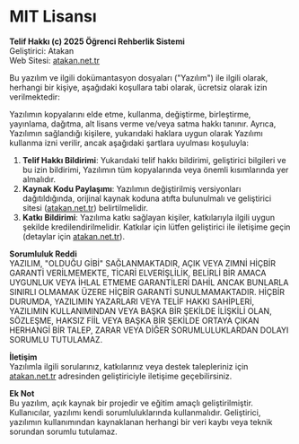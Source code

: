 # MIT Lisansı

**Telif Hakkı (c) 2025 Öğrenci Rehberlik Sistemi**  
Geliştirici: Atakan  
Web Sitesi: [atakan.net.tr](https://atakan.net.tr)

Bu yazılım ve ilgili dokümantasyon dosyaları ("Yazılım") ile ilgili olarak, herhangi bir kişiye, aşağıdaki koşullara tabi olarak, ücretsiz olarak izin verilmektedir:

Yazılımın kopyalarını elde etme, kullanma, değiştirme, birleştirme, yayınlama, dağıtma, alt lisans verme ve/veya satma hakkı tanınır. Ayrıca, Yazılımın sağlandığı kişilere, yukarıdaki haklara uygun olarak Yazılımı kullanma izni verilir, ancak aşağıdaki şartlara uyulması koşuluyla:

1. **Telif Hakkı Bildirimi**: Yukarıdaki telif hakkı bildirimi, geliştirici bilgileri ve bu izin bildirimi, Yazılımın tüm kopyalarında veya önemli kısımlarında yer almalıdır.
2. **Kaynak Kodu Paylaşımı**: Yazılımın değiştirilmiş versiyonları dağıtıldığında, orijinal kaynak koduna atıfta bulunulmalı ve geliştirici sitesi ([atakan.net.tr](https://atakan.net.tr)) belirtilmelidir.
3. **Katkı Bildirimi**: Yazılıma katkı sağlayan kişiler, katkılarıyla ilgili uygun şekilde kredilendirilmelidir. Katkılar için lütfen geliştirici ile iletişime geçin (detaylar için [atakan.net.tr](https://atakan.net.tr)).

**Sorumluluk Reddi**  
YAZILIM, "OLDUĞU GİBİ" SAĞLANMAKTADIR, AÇIK VEYA ZIMNİ HİÇBİR GARANTİ VERİLMEMEKTE, TİCARİ ELVERİŞLİLİK, BELİRLİ BİR AMACA UYGUNLUK VEYA İHLAL ETMEME GARANTİLERİ DAHİL ANCAK BUNLARLA SINIRLI OLMAMAK ÜZERE HİÇBİR GARANTİ SUNULMAMAKTADIR. HİÇBİR DURUMDA, YAZILIMIN YAZARLARI VEYA TELİF HAKKI SAHİPLERİ, YAZILIMIN KULLANIMINDAN VEYA BAŞKA BİR ŞEKİLDE İLİŞKİLİ OLAN, SÖZLEŞME, HAKSIZ FİİL VEYA BAŞKA BİR ŞEKİLDE ORTAYA ÇIKAN HERHANGİ BİR TALEP, ZARAR VEYA DİĞER SORUMLULUKLARDAN DOLAYI SORUMLU TUTULAMAZ.

**İletişim**  
Yazılımla ilgili sorularınız, katkılarınız veya destek talepleriniz için [atakan.net.tr](https://atakan.net.tr) adresinden geliştiriciyle iletişime geçebilirsiniz.

**Ek Not**  
Bu yazılım, açık kaynak bir projedir ve eğitim amaçlı geliştirilmiştir. Kullanıcılar, yazılımı kendi sorumluluklarında kullanmalıdır. Geliştirici, yazılımın kullanımından kaynaklanan herhangi bir veri kaybı veya teknik sorundan sorumlu tutulamaz.